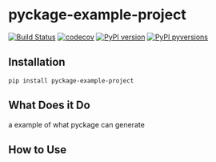 # pyckage-example-project

[![Build Status](https://travis-ci.org/Madoshakalaka/pyckage-example-project.svg)](https://travis-ci.org/Madoshakalaka/pyckage-example-project)
[![codecov](https://codecov.io/gh/Madoshakalaka/pyckage-example-project/branch/master/graph/badge.svg)](https://codecov.io/gh/Madoshakalaka/pyckage-example-project)
[![PyPI version](https://badge.fury.io/py/pyckage-example-project.svg)](https://badge.fury.io/py/pyckage-example-project)
[![PyPI pyversions](https://img.shields.io/pypi/pyversions/pyckage-example-project.svg)](https://pypi.python.org/pypi/pyckage-example-project/)


## Installation

`pip install pyckage-example-project`

## What Does it Do

<!--You picture won't show on pypi if you use relative path.-->
<!--If you want to add any image, please add the image to readme_assets folder and add the filename as below-->
<!--![some show case picture](https://raw.githubusercontent.com/Madoshakalaka/pyckage-example-project/master/readme_assets/showcasePicture.png)-->
a example of what pyckage can generate

## How to Use

<!--

add some help here 

```python

```

-->